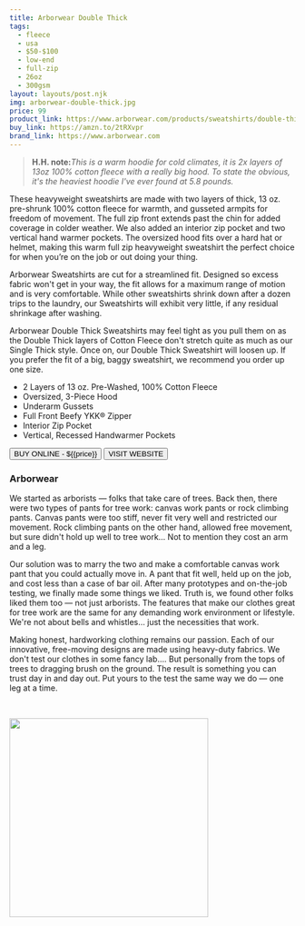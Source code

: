 ```yaml
---
title: Arborwear Double Thick
tags:
  - fleece
  - usa
  - $50-$100
  - low-end 
  - full-zip
  - 26oz
  - 300gsm
layout: layouts/post.njk
img: arborwear-double-thick.jpg
price: 99
product_link: https://www.arborwear.com/products/sweatshirts/double-thick-full-zip-sweatshirt
buy_link: https://amzn.to/2tRXvpr
brand_link: https://www.arborwear.com
---
```

<div class="col col-sm-8">

<p>
<blockquote>
<strong>H.H. note:</strong><i>This is a warm hoodie for cold climates, it is 2x layers of 13oz 100% cotton fleece with a really big hood. To state the obvious, it's the heaviest hoodie I've ever found at 5.8 pounds.</i>
</blockquote>
</p>

<p>
These heavyweight sweatshirts are made with two layers of thick, 13 oz.  pre-shrunk 100% cotton fleece for warmth, and gusseted armpits for freedom of movement. The full zip front extends past the chin for added coverage in colder weather. We also added an interior zip pocket and two vertical hand warmer pockets. The oversized hood fits over a hard hat or helmet, making this warm full zip heavyweight sweatshirt the perfect choice for when you’re on the job or out doing your thing.

Arborwear Sweatshirts are cut for a streamlined fit.  Designed so excess fabric won't get in your way, the fit allows for a maximum range of motion and is very comfortable.  While other sweatshirts shrink down after a dozen trips to the laundry, our Sweatshirts will exhibit very little, if any residual shrinkage after washing.  

Arborwear Double Thick Sweatshirts may feel tight as you pull them on as the Double Thick layers of Cotton Fleece don't stretch quite as much as our Single Thick style.  Once on, our Double Thick Sweatshirt will loosen up. If you prefer the fit of a big, baggy sweatshirt, we recommend you order up one size.

* 2 Layers of 13 oz. Pre-Washed, 100% Cotton Fleece
* Oversized, 3-Piece Hood
* Underarm Gussets
* Full Front Beefy YKK® Zipper
* Interior Zip Pocket
* Vertical, Recessed Handwarmer Pockets

</p>
<p>
    <a href='{{buy_link}}'><button class="button-primary-outlined button-round">BUY ONLINE - ${{price}}</button></a>
    <a href='{{brand_link}}'><button class="button-primary-outlined button-round">VISIT WEBSITE</button></a>
</p>

### Arborwear
<p>We started as arborists — folks that take care of trees. Back then, there were two types of pants for tree work: canvas work pants or rock climbing pants. Canvas pants were too stiff, never fit very well and restricted our movement. Rock climbing pants on the other hand, allowed free movement, but sure didn't hold up well to tree work… Not to mention they cost an arm and a leg.

Our solution was to marry the two and make a comfortable canvas work pant that you could actually move in. A pant that fit well, held up on the job, and cost less than a case of bar oil. After many prototypes and on-the-job testing, we finally made some things we liked. Truth is, we found other folks liked them too — not just arborists. The features that make our clothes great for tree work are the same for any demanding work environment or lifestyle. We're not about bells and whistles… just the necessities that work.

Making honest, hardworking clothing remains our passion. Each of our innovative, free-moving designs are made using heavy-duty fabrics. We don't test our clothes in some fancy lab…. But personally from the tops of trees to dragging brush on the ground. The result is something you can trust day in and day out. Put yours to the test the same way we do — one leg at a time.

 ﻿</p>

</div>

<div class="col col-sm-4 float-right">
        <img src='/img/{{img}}' height='350' class="float-left">
</div>